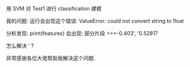 用 SVM 对 Test1 进行 classification 建模

我的问题:
运行会出现这个错误: ValueError: could not convert string to float

分析发现:
print(features) 会出现:
  部分片段 >>>-0.403', '0.52817
  
  怎么解决 ' ?
  
  非常感谢各位大佬帮助我解决这个问题.
